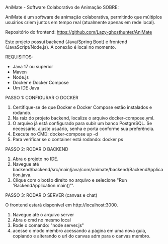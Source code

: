 AniMate - Software Colaborativo de Animação
SOBRE:

AniMate é um software de animação colaborativa, permitindo que múltiplos usuários criem juntos em tempo real (atualmente apenas em rede local).

Repositório do frontend: https://github.com/Lazy-ghosthunter/AniMate

Este projeto possui backend (Java/Spring Boot) e frontend (JavaScript/Node.js). A conexão é local no momento.

REQUISITOS:
- Java 17 ou superior
- Maven
- Node.js
- Docker e Docker Compose
- Um IDE Java

PASSO 1: CONFIGURAR O DOCKER

1. Certifique-se de que Docker e Docker Compose estão instalados e rodando.
2. Na raiz do projeto backend, localize o arquivo docker-compose.yml.
3. O arquivo já está configurado para subir um banco PostgreSQL. Se necessário, ajuste usuário, senha e porta conforme sua preferência.
4. Execute no CMD:
   docker-compose up -d
5. Para verificar se o container está rodando:
   docker ps


PASSO 2: RODAR O BACKEND

1. Abra o projeto no IDE.
2. Navegue até backend/backend/src/main/java/com/animate/backend/BackendApplication.java.
3. Clique com o botão direito no arquivo e selecione "Run 'BackendApplication.main()'".
   

PASSO 3: RODAR O SERVER (canvas e chat)

O frontend estará disponível em http://localhost:3000.

1. Navegue até o arquivo server
2. Abra o cmd no mesmo local
3. Rode o comando:
   "node server.js"
4. acesse o modo membro acessando a página em uma nova guia, copiando e alterando o url do canvas adm para o canvas membro.
   
